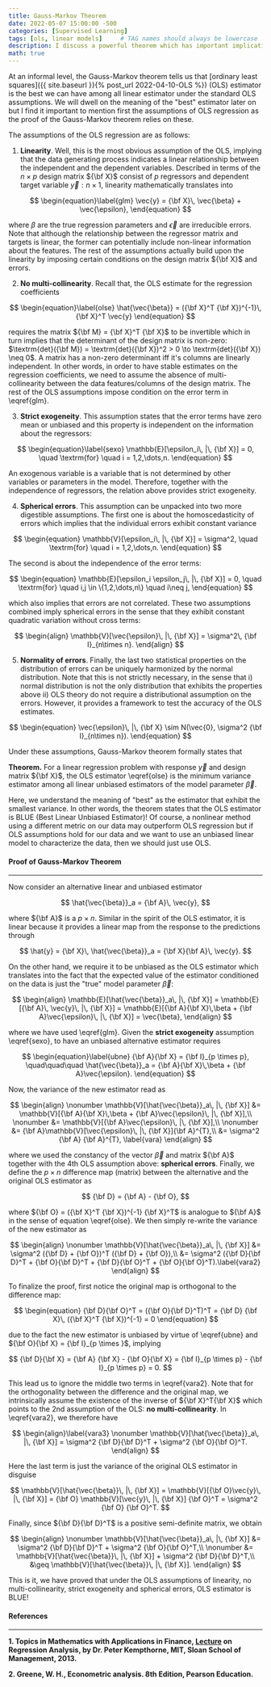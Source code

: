 ```yaml
---
title: Gauss-Markov Theorem
date: 2022-05-07 15:00:00 -500
categories: [Supervised Learning]
tags: [ols, linear models]     # TAG names should always be lowercase
description: I discuss a powerful theorem which has important implications on linear models theory and their applications on regression problems.  
math: true
---
```


At an informal level, the Gauss-Markov theorem tells us that [ordinary least squares]({{ site.baseurl }}{% post_url 2022-04-10-OLS %}) (OLS) estimator is the best we can have among all linear estimator under the standard OLS assumptions. We will dwell on the meaning of the "best" estimator later on but I find it important to mention first the assumptions of OLS regression as the proof of the Gauss-Markov theorem relies on these. 

The assumptions of the OLS regression are as follows: 

1) **Linearity**. Well, this is the most obvious assumption of the OLS, implying that the data generating process indicates a linear relationship between the independent and the dependent variables. Described in terms of the $n \times p$ design matrix ${\bf X}$ consist of $p$ regressors and dependent target variable $\vec{y}: n \times 1$, linearity mathematically translates into  

$$
\begin{equation}\label{glm}
\vec{y} = {\bf X}\, \vec{\beta} + \vec{\epsilon},
\end{equation}
$$

where $\beta$ are the true regression parameters and $\vec{\epsilon}$ are irreducible errors. Note that although the relationship between the regressor matrix and targets is linear, the former can potentially include non-linear information about the features. The rest of the assumptions actually build upon the linearity by imposing certain conditions on the design matrix ${\bf X}$ and errors. 

2) **No multi-collinearity**. Recall that, the OLS estimate for the regression coefficients 

$$
\begin{equation}\label{olse}
\hat{\vec{\beta}} = ({\bf X}^T {\bf X})^{-1}\, {\bf X}^T \vec{y}
\end{equation}
$$

requires the matrix ${\bf M} = {\bf X}^T {\bf X}$ to be invertible which in turn implies that the determinant of the design matrix is non-zero: $\textrm{det}({\bf M}) = \textrm{det}({\bf X})^2 > 0 \to \textrm{det}({\bf X}) \neq 0$. A matrix has a non-zero determinant iff it's columns are linearly independent. In other words, in order to have stable estimates on the regression coefficients, we need to assume the absence of multi-collinearity between the data features/columns of the design matrix. The rest of the OLS assumptions impose condition on the error term in \eqref{glm}.

3) **Strict exogeneity**. This assumption states that the error terms have zero mean or unbiased and this property is independent on the information about the regressors: 

$$
\begin{equation}\label{sexo}
\mathbb{E}[\epsilon_i\, |\, {\bf X}] = 0, \quad \textrm{for} \quad i = 1,2,\dots,n.
\end{equation}
$$

An exogenous variable is a variable that is not determined by other variables or parameters in the model. Therefore, together with the independence of regressors, the relation above provides strict exogeneity. 

4) **Spherical errors**. This assumption can be unpacked into two more digestible assumptions. The first one is about the homoscedasticity of errors which implies that the individual errors exhibit constant variance 

$$
\begin{equation}
\mathbb{V}[\epsilon_i\, |\, {\bf X}] = \sigma^2, \quad \textrm{for} \quad i = 1,2,\dots,n.
\end{equation}
$$

The second is about the independence of the error terms: 

$$
\begin{equation}
\mathbb{E}[\epsilon_i \epsilon_j\, |\, {\bf X}] = 0, \quad \textrm{for} \quad i,j \in \{1,2,\dots,n\} \quad i\neq j,
\end{equation}
$$

which also implies that errors are not correlated. These two assumptions combined imply spherical errors in the sense that they exhibit constant quadratic variation without cross terms: 

$$
\begin{align}
\mathbb{V}[\vec{\epsilon}\, |\, {\bf X}] = \sigma^2\, {\bf I}_{n\times n}.
\end{align}
$$

5) **Normality of errors**. Finally, the last two statistical properties on the distribution of errors can be uniquely harmonized by the normal distribution. Note that this is not strictly necessary, in the sense that i) normal distribution is not the only distribution that exhibits the properties above ii) OLS theory do not require a distributional assumption on the errors. However, it provides a framework to test the accuracy of the OLS estimates. 

$$
\begin{equation}
\vec{\epsilon}\, |\, {\bf X} \sim N(\vec{0}, \sigma^2 {\bf I}_{n\times n}).
\end{equation}
$$ 

Under these assumptions, Gauss-Markov theorem formally states that 

**Theorem.** For a linear regression problem with response $\vec{y}$ and design matrix ${\bf X}$, the OLS estimator \eqref{olse} is the minimum variance estimator among all linear unbiased estimators of the model parameter $\vec{\beta}$.

Here, we understand the meaning of "best" as the estimator that exhibit the smallest variance. In other words, the theorem states that the OLS estimator is BLUE (Best Linear Unbiased Estimator)! Of course, a nonlinear method using a different metric on our data may outperform OLS regression but if OLS assumptions hold for our data and we want to use an unbiased linear model to characterize the data, then we should just use OLS.

#### **Proof of Gauss-Markov Theorem**
------

Now consider an alternative linear and unbiased estimator 

$$
\hat{\vec{\beta}}_a = {\bf A}\, \vec{y},
$$

where ${\bf A}$ is a $p \times n$. Similar in the spirit of the OLS estimator, it is linear because it provides a linear map from the response to the predictions through

$$
\hat{y} = {\bf X}\, \hat{\vec{\beta}}_a = {\bf X}{\bf A}\, \vec{y}.
$$

On the other hand, we require it to be unbiased as the OLS estimator which translates into the fact that the expected value of the estimator conditioned on the data is just the "true" model parameter $\vec{\beta}$: 

$$
\begin{align}
\mathbb{E}[\hat{\vec{\beta}}_a\, |\, {\bf X}] = \mathbb{E}[{\bf A}\, \vec{y}\, |\, {\bf X}] =  \mathbb{E}[{\bf A}{\bf X}\,\beta + {\bf A}\vec{\epsilon}\, |\, {\bf X}] =  \vec{\beta},
\end{align}
$$

where we have used \eqref{glm}. Given the **strict exogeneity** assumption \eqref{sexo}, to have an unbiased alternative estimator requires

$$
\begin{equation}\label{ubne}
{\bf A}{\bf X} = {\bf I}_{p \times p}, \quad\quad\quad \hat{\vec{\beta}}_a = {\bf A}{\bf X}\,\beta + {\bf A}\vec{\epsilon}.
\end{equation} 
$$

Now, the variance of the new estimator read as 

$$
\begin{align}
\nonumber \mathbb{V}[\hat{\vec{\beta}}_a\, |\, {\bf X}] &= \mathbb{V}[{\bf A}{\bf X}\,\beta + {\bf A}\vec{\epsilon}\, |\, {\bf X}],\\
\nonumber &= \mathbb{V}[{\bf A}\vec{\epsilon}\, |\, {\bf X}],\\
\nonumber &= {\bf A}\mathbb{V}[\vec{\epsilon}\, |\, {\bf X}]{\bf A}^{T},\\
&= \sigma^2 {\bf A} {\bf A}^{T}, \label{vara}
\end{align}
$$

where we used the constancy of the vector $\vec{\beta}$ and matrix ${\bf A}$ together with the 4th OLS assumption above: **spherical errors**. Finally, we define the $p \times n$ difference map (matrix) between the alternative and the original OLS estimator as 

$$
{\bf D} = {\bf A} - {\bf O}, 
$$

where ${\bf O} = ({\bf X}^T {\bf X})^{-1} {\bf X}^T$ is analogue to ${\bf A}$ in the sense of equation \eqref{olse}. We then simply re-write the variance of the new estimator as 

$$
\begin{align}
\nonumber \mathbb{V}[\hat{\vec{\beta}}_a\, |\, {\bf X}] &= \sigma^2 ({\bf D} + {\bf O})^T ({\bf D} + {\bf O}),\\
&= \sigma^2 ({\bf D}{\bf D}^T  + {\bf O}{\bf D}^T + {\bf D}{\bf O}^T + {\bf O}{\bf O}^T).\label{vara2}
\end{align}
$$

To finalize the proof, first notice the original map is orthogonal to the difference map: 

$$
\begin{equation}
{\bf D}{\bf O}^T = ({\bf O}{\bf D}^T)^T = {\bf D} {\bf X}\, ({\bf X}^T {\bf X})^{-1} = 0
\end{equation}
$$

due to the fact the new estimator is unbiased by virtue of \eqref{ubne} and ${\bf O}{\bf X} = {\bf I}_{p \times }$, implying

$$
{\bf D}{\bf X} = {\bf A} {\bf X} - {\bf O}{\bf X} = {\bf I}_{p \times p} - {\bf I}_{p \times p} = 0.
$$

This lead us to ignore the middle two terms in \eqref{vara2}. Note that for the orthogonality between the difference and the original map, we intrinsically assume the existence of the inverse of ${\bf X}^T{\bf X}$ which points to the 2nd assumption of the OLS: **no multi-collinearity**. In \eqref{vara2}, we therefore have

$$
\begin{align}\label{vara3}
\nonumber \mathbb{V}[\hat{\vec{\beta}}_a\, |\, {\bf X}] = \sigma^2 {\bf D}{\bf D}^T  + \sigma^2 {\bf O}{\bf O}^T.
\end{align}
$$

Here the last term is just the variance of the original OLS estimator in disguise 

$$
\mathbb{V}[\hat{\vec{\beta}}\, |\, {\bf X}] = \mathbb{V}[{\bf O}\vec{y}\, |\, {\bf X}] = {\bf O} \mathbb{V}[\vec{y}\, |\, {\bf X}] {\bf O}^T = \sigma^2 {\bf O} {\bf O}^T. 
$$

Finally, since ${\bf D}{\bf D}^T$ is a positive semi-definite matrix, we obtain 

$$
\begin{align}
\nonumber \mathbb{V}[\hat{\vec{\beta}}_a\, |\, {\bf X}] &= \sigma^2 {\bf D}{\bf D}^T  + \sigma^2 {\bf O}{\bf O}^T,\\
\nonumber &= \mathbb{V}[\hat{\vec{\beta}}\, |\, {\bf X}] + \sigma^2 {\bf D}{\bf D}^T,\\
&\geq \mathbb{V}[\hat{\vec{\beta}}\, |\, {\bf X}].
\end{align}
$$

This is it, we have proved that under the OLS assumptions of linearity, no multi-collinearity, strict exogeneity and spherical errors, OLS estimator is BLUE!

#### **References** 
-----------

**1. Topics in Mathematics with Applications in Finance, [Lecture](https://ocw.mit.edu/courses/18-s096-topics-in-mathematics-with-applications-in-finance-fall-2013/resources/lecture-6-regression-analysis/) on Regression Analysis, by Dr. Peter Kempthorne, MIT, Sloan School of Management, 2013.**

**2. Greene, W. H., Econometric analysis. 8th Edition, Pearson Education.**
